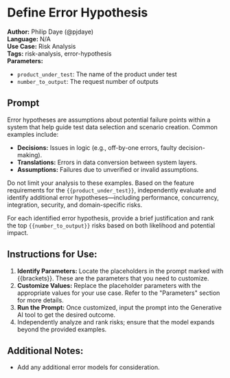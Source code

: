 # Define Error Hypothesis

**Author:** Philip Daye (@pjdaye)  
**Language:** N/A  
**Use Case:** Risk Analysis  
**Tags:** risk-analysis, error-hypothesis  
**Parameters:**  

- `product_under_test`: The name of the product under test
- `number_to_output`: The request number of outputs

## Prompt

Error hypotheses are assumptions about potential failure points within a system that help guide test data selection and scenario creation. Common examples include:

- **Decisions:** Issues in logic (e.g., off-by-one errors, faulty decision-making).
- **Translations:** Errors in data conversion between system layers.
- **Assumptions:** Failures due to unverified or invalid assumptions.

Do not limit your analysis to these examples. Based on the feature requirements for the `{{product_under_test}}`, independently evaluate and identify additional error hypotheses—including performance, concurrency, integration, security, and domain-specific risks.

For each identified error hypothesis, provide a brief justification and rank the top `{{number_to_output}}` risks based on both likelihood and potential impact.

## **Instructions for Use:**

1. **Identify Parameters:** Locate the placeholders in the prompt marked with {{brackets}}. These are the parameters that you need to customize.
2. **Customize Values:** Replace the placeholder parameters with the appropriate values for your use case. Refer to the "Parameters" section for more details.
3. **Run the Prompt:** Once customized, input the prompt into the Generative AI tool to get the desired outcome.
4. Independently analyze and rank risks; ensure that the model expands beyond the provided examples.

## **Additional Notes:**

- Add any additional error models for consideration.
